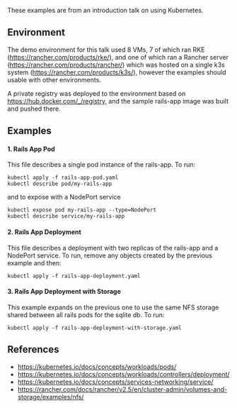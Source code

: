 These examples are from an introduction talk on using Kubernetes.

## Environment

The demo environment for this talk used 8 VMs, 7 of which ran RKE (https://rancher.com/products/rke/), and one of which ran a Rancher server (https://rancher.com/products/rancher/) which was hosted on a single k3s system (https://rancher.com/products/k3s/), however the examples should usable with other environments.

A private registry was deployed to the environment based on https://hub.docker.com/_/registry, and the sample rails-app image was built and pushed there.

## Examples

#### 1. Rails App Pod
This file describes a single pod instance of the rails-app. To run:

    kubectl apply -f rails-app-pod.yaml
    kubectl describe pod/my-rails-app

 and to expose with a NodePort service

    kubectl expose pod my-rails-app --type=NodePort
    kubectl describe service/my-rails-app


#### 2. Rails App Deployment
This file describes a deployment with two replicas of the rails-app and a NodePort service. To run, remove any objects created by the previous example and then:

    kubectl apply -f rails-app-deployment.yaml


#### 3. Rails App Deployment with Storage
This example expands on the previous one to use the same NFS storage shared between all rails pods for the sqlite db. To run:

    kubectl apply -f rails-app-deployment-with-storage.yaml



## References

* https://kubernetes.io/docs/concepts/workloads/pods/
* https://kubernetes.io/docs/concepts/workloads/controllers/deployment/
* https://kubernetes.io/docs/concepts/services-networking/service/
* https://rancher.com/docs/rancher/v2.5/en/cluster-admin/volumes-and-storage/examples/nfs/
